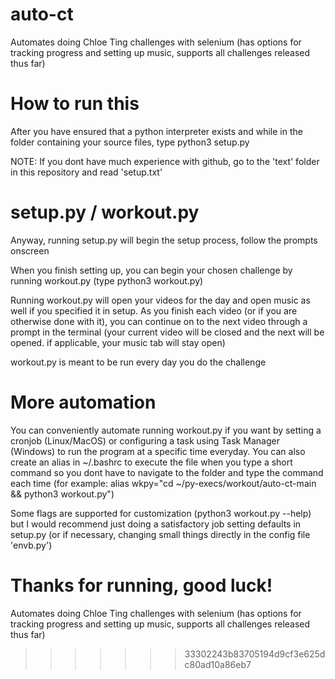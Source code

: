 # auto-ct
Automates doing Chloe Ting challenges with selenium (has options for tracking progress and setting up music, supports all challenges released thus far)

# How to run this
After you have ensured that a python interpreter exists and while in the folder containing your source files, type python3 setup.py

NOTE: If you dont have much experience with github, go to the 'text' folder in this repository and read 'setup.txt'

# setup.py / workout.py
Anyway, running setup.py will begin the setup process, follow the prompts onscreen

When you finish setting up, you can begin your chosen challenge by running workout.py (type python3 workout.py)

Running workout.py will open your videos for the day and open music as well if you specified it in setup. As you finish each video (or if you are otherwise done with it), you can continue on to the next video through a prompt in the terminal (your current video will be closed and the next will be opened. if applicable, your music tab will stay open)

workout.py is meant to be run every day you do the challenge

# More automation
You can conveniently automate running workout.py if you want by setting a cronjob (Linux/MacOS) or configuring a task using Task Manager (Windows) to run the program at a specific time everyday. You can also create an alias in ~/.bashrc to execute the file when you type a short command so you dont have to navigate to the folder and type the command each time (for example: alias wkpy="cd ~/py-execs/workout/auto-ct-main && python3 workout.py")

Some flags are supported for customization (python3 workout.py --help) but I would recommend just doing a satisfactory job setting defaults in setup.py (or if necessary, changing small things directly in the config file 'envb.py')

Thanks for running, good luck!
=======
Automates doing Chloe Ting challenges with selenium (has options for tracking progress and setting up music, supports all challenges released thus far) 
>>>>>>> 33302243b83705194d9cf3e625dc80ad10a86eb7

